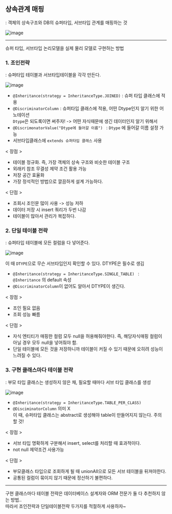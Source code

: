 ## 상속관계 매핑
: 객체의 상속구조와 DB의 슈퍼타입, 서브타입 관계를 매핑하는 것

![image](https://user-images.githubusercontent.com/46811084/145056707-4d41a933-a1ce-4ce5-8896-f960da2f1e94.png)

------------------------------------------------------------------------------------------
슈퍼 타입, 서브타입 논리모델을 실제 물리 모델로 구현하는 방법

### 1. 조인전략   
: 슈퍼타입 테이블과 서브타입테이블을 각각 만든다.

![image](https://user-images.githubusercontent.com/46811084/145056859-ef7355fd-a28d-489e-9e3a-0582cc32a005.png)

- ```@Inheritance(strategy = InheritanceType.JOINED)``` : 슈퍼 타입 클래스에 적용
- ```@DiscriminatorColumn``` : 슈퍼타입 클래스에 적용, 어떤 Dtype인지 알기 위한 어노테이션   
  ```Dtype```은 되도록이면 써주자! -> 어떤 자식때문에 생긴 데이터인지 알기 위해서
- ```@DiscrimonatorValue("Dtype에 들어갈 이름") ``` : ```Dtype``` 에 들어갈 이름 설정 가능
- 서브타입클래스에 ```extends 슈퍼타입 클래스``` 사용

< 장점 >
- 테이블 정규화. 즉, 가장 객체의 상속 구조와 비슷한 테이블 구조
- 외래키 참조 무결성 제약 조건 활용 가능
- 저장 공간 효율화
- 가장 정석적인 방법으로 깔끔하게 설계 가능하다. 

< 단점 >
- 조회시 조인문 많이 사용 -> 성능 저하
- 데이터 저장 시 insert 쿼리가 두번 나감
- 테이블이 많아서 관리가 복잡하다.

### 2. 단일 테이블 전략
: 슈퍼타입 테이블에 모든 컬럼을 다 넣어준다.

![image](https://user-images.githubusercontent.com/46811084/145058798-ed2c452f-bf42-477f-9960-f2f1f3302c4a.png)

이 때 ```DTYPE```으로 무슨 서브타입인지 확인할 수 있다. DTYPE은 필수로 생김

- ```@Inheritance(strategy = InheritanceType.SINGLE_TABLE) ``` : ```@Inheritance``` 의 default 속성
- ```@DiscriminatorColumn```이 없어도 알아서 DTYPE이 생긴다.

< 장점 >
- 조인 필요 없음
- 조회 성능 빠름

< 단점 >
- 자식 엔티티가 매핑한 컬럼 모두 null을 허용해줘야한다. 즉, 해당자식매핑 컬럼이 아닐 경우 모두 null을 넣어줘야 함.
- 단일 테이블에 모든 것을 저장하니까 테이블이 커질 수 있기 때문에 오히려 성능이 느려질 수 있다.

### 3. 구현 클래스마다 테이블 전략
: 부모 타입 클래스는 생성하지 않은 채, 필요할 때마다 서브 타입 클래스를 생성

![image](https://user-images.githubusercontent.com/46811084/145059948-2f7637f5-be3b-4e64-9c20-5ef2f7bb756c.png)

- ```@Inheritance(strategy = InheritanceType.TABLE_PER_CLASS)```
- ```@DisciminatorColumn``` 의미 X   
이 때, 슈퍼타입 클래스는 abstract로 생성해야 table이 만들어지지 않는다. 주의 할 것!   

< 장점 >
- 서브 타입 명확하게 구분해서 insert, select를 처리할 때 효과적이다.
- not null 제약조건 사용가능

< 단점 >
- 부모클래스 타입으로 조회하게 될 때 unionAll으로 모든 서브 테이블을 뒤져야한다.
- 공통된 컬럼이 묶이지 않기 때문에 정산하기 불편하다.

------------------------------------------------------------------------------------------------------------------------------
구현 클래스마다 테이블 전략은 데이터베이스 설계자와 ORM 전문가 둘 다 추천하지 않는 방법..   
따라서 조인전략과 단일테이블전략 두가지를 적절하게 사용하자~   

